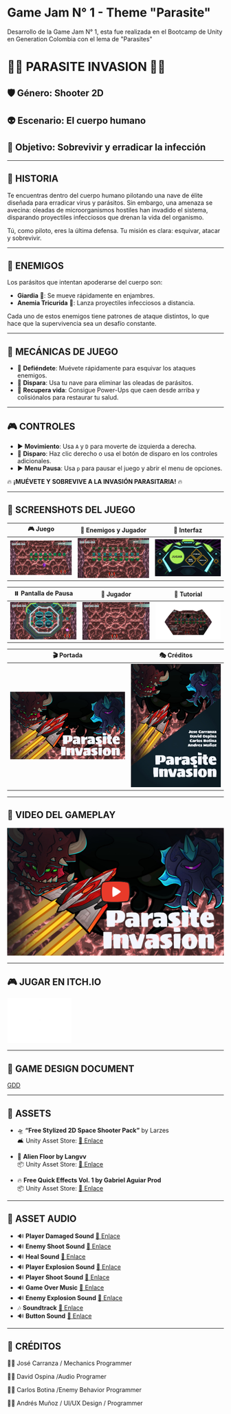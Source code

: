 # Game Jam N° 1 - Theme "Parasite"

Desarrollo de la Game Jam N° 1, esta fue realizada en el Bootcamp de Unity en Generation Colombia con el lema de "Parasites"

# 👾🦠 PARASITE INVASION 👾🦠

## 🛡️ Género: Shooter 2D

## 👽 Escenario: El cuerpo humano

## 🧫 Objetivo: Sobrevivir y erradicar la infección

---

## 🎯 HISTORIA

Te encuentras dentro del cuerpo humano pilotando una nave de élite diseñada para erradicar virus y parásitos. Sin embargo, una amenaza se avecina: oleadas de microorganismos hostiles han invadido el sistema, disparando proyectiles infecciosos que drenan la vida del organismo.

Tú, como piloto, eres la última defensa. Tu misión es clara: esquivar, atacar y sobrevivir.

---

## 🧀 ENEMIGOS

Los parásitos que intentan apoderarse del cuerpo son:

- **Giardia** 🐉: Se mueve rápidamente en enjambres.
- **Anemia Tricurida** 🧫: Lanza proyectiles infecciosos a distancia.

Cada uno de estos enemigos tiene patrones de ataque distintos, lo que hace que la supervivencia sea un desafío constante.

---

## 🔄 MECÁNICAS DE JUEGO

- 💪 **Defiéndete**: Muévete rápidamente para esquivar los ataques enemigos.
- 🔫 **Dispara**: Usa tu nave para eliminar las oleadas de parásitos.
- 🌟 **Recupera vida**: Consigue Power-Ups que caen desde arriba y colisiónalos para restaurar tu salud.

---

## 🎮 CONTROLES

- ▶️ **Movimiento**: Usa `A` y `D` para moverte de izquierda a derecha.
- 🎯 **Disparo**: Haz clic derecho o usa el botón de disparo en los controles adicionales.
- ▶️ **Menu Pausa**: Usa `p` para  pausar el juego y abrir el menu de opciones.

🔥 **¡MUÉVETE Y SOBREVIVE A LA INVASIÓN PARASITARIA!** 🔥


---

## 🌟 SCREENSHOTS DEL JUEGO

| 🎮 Juego | 🦠 Enemigos y Jugador | 🎨 Interfaz |
|------------|------------|------------|
| [![Juego](Assets/Images/Game.jpg)](Assets/Images/Game.jpg) | [![Enemigos y Jugador](Assets/Images/GameEnemiesPlayer.jpg)](Assets/Images/GameEnemiesPlayer.jpg) | [![Interfaz](Assets/Images/Interface.jpg)](Assets/Images/Interface.jpg) |

| ⏸️ Pantalla de Pausa | 🚀 Jugador | 📜 Tutorial |
|------------|------------|------------|
| [![Pausa](Assets/Images/PantallaPause.jpg)](Assets/Images/PantallaPause.jpg) | [![Jugador](Assets/Images/Player.jpg)](Assets/Images/Player.jpg) | [![Tutorial](Assets/Images/TutorialGame.png)](Assets/Images/TutorialGame.png) |

| 🎬 Portada | 🎭 Créditos |
|------------|------------|
| [![Portada](Assets/Images/PortadaGame.jpg)](Assets/Images/PortadaGame.jpg) | [![Créditos](Assets/Images/Creditos.jpg)](Assets/Images/Creditos.jpg) |

---


## 🎥 VIDEO DEL GAMEPLAY  
<a href="https://youtu.be/6HRSl7Qfo3k" target="_blank">
  <img src="Assets/Images/PortadaGamePlay.png" alt="Video del Juego">
</a>



---


## 🎮 JUGAR EN ITCH.IO

<a href="https://josedavdmast3r.itch.io/parasite-invasion">
  <img src="Assets/Images/ItchioBlanco.png" alt="Jugar en Itch.io" width="150">
</a>

---

## 📄 GAME DESIGN DOCUMENT
[GDD](https://drive.google.com/file/d/1_lPIJgoPA0VRhZDt6Mm8xm-PuQ_Ec690/view)

---
## 🎨 ASSETS

- 🛸 **“Free Stylized 2D Space Shooter Pack”** by Larzes  
  🛋️ Unity Asset Store: [🔗 Enlace]()

- 🌌 **Alien Floor by Langvv**  
  📦 Unity Asset Store: [🔗 Enlace](https://assetstore.unity.com/packages/2d/textures-materials/alien-floor-6023)

- 🔥 **Free Quick Effects Vol. 1 by Gabriel Aguiar Prod**  
  📦 Unity Asset Store: [🔗 Enlace](https://assetstore.unity.com/packages/vfx/particles/free-quick-effects-vol-1-304424)

---

## 🎵 ASSET AUDIO

- 🔊 **Player Damaged Sound** [🔗 Enlace]()
- 🔊 **Enemy Shoot Sound** [🔗 Enlace]()
- 🔊 **Heal Sound** [🔗 Enlace]()
- 🔊 **Player Explosion Sound** [🔗 Enlace]()
- 🔊 **Player Shoot Sound** [🔗 Enlace]()
- 🔊 **Game Over Music** [🔗 Enlace]()
- 🔊 **Enemy Explosion Sound** [🔗 Enlace]()
- 🎶 **Soundtrack** [🔗 Enlace]()
- 🔊 **Button Sound** [🔗 Enlace]()



---

## 👥 CRÉDITOS

👨‍💻 José Carranza / Mechanics Programmer

👨‍💻 David Ospina /Audio Programer

👨‍💻 Carlos Botina /Enemy Behavior Programmer

👨‍💻 Andrés Muñoz / UI/UX Design / Programmer



